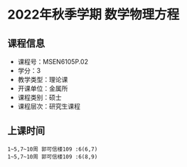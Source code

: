 # 2022年秋季学期 数学物理方程 






## 课程信息

- 课程号：MSEN6105P.02
- 学分：3
- 教学类型：理论课
- 开课单位：金属所
- 课程类别：硕士
- 课程层次：研究生课程

## 上课时间

```
1~5,7~10周 郭可信楼109 :6(6,7)
1~5,7~10周 郭可信楼109 :6(8,9)
```

